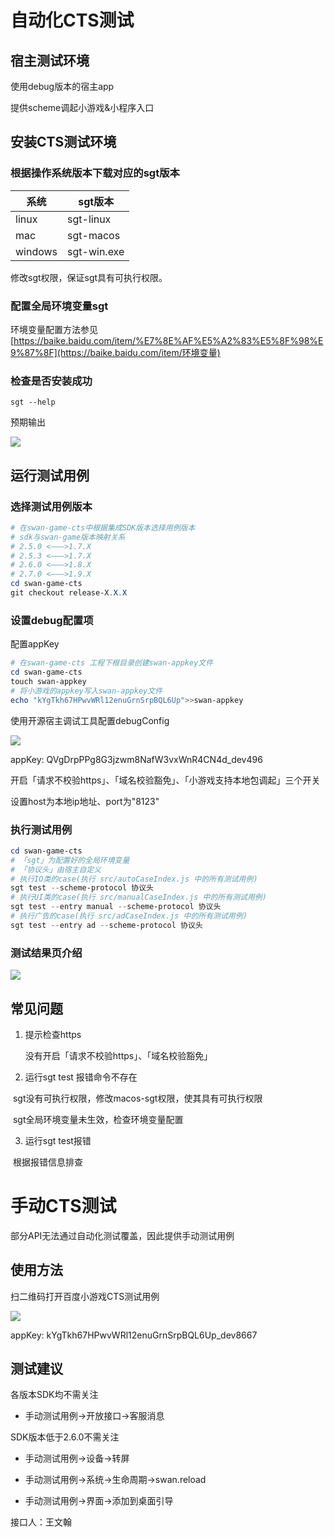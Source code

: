 # 自动化CTS测试

## 宿主测试环境

使用debug版本的宿主app

提供scheme调起小游戏&小程序入口

## 安装CTS测试环境

### 根据操作系统版本下载对应的sgt版本

| 系统    | sgt版本     |
| ------- | ----------- |
| linux   | sgt-linux   |
| mac     | sgt-macos   |
| windows | sgt-win.exe |

修改sgt权限，保证sgt具有可执行权限。

### 配置全局环境变量sgt

环境变量配置方法参见 [https://baike.baidu.com/item/%E7%8E%AF%E5%A2%83%E5%8F%98%E9%87%8F](https://baike.baidu.com/item/环境变量)

### 检查是否安装成功

```shell
sgt --help
```

预期输出

![](http://ww4.sinaimg.cn/large/006tNc79ly1g4kffapyyyj31400miad7.jpg)

## 运行测试用例

### 选择测试用例版本

```powershell
# 在swan-game-cts中根据集成SDK版本选择用例版本
# sdk与swan-game版本映射关系
# 2.5.0 <———>1.7.X
# 2.5.3 <———>1.7.X
# 2.6.0 <———>1.8.X
# 2.7.0 <———>1.9.X
cd swan-game-cts
git checkout release-X.X.X
```

### 设置debug配置项

配置appKey

```powershell
# 在swan-game-cts 工程下根目录创建swan-appkey文件
cd swan-game-cts
touch swan-appkey
# 将小游戏的appkey写入swan-appkey文件
echo "kYgTkh67HPwvWRl12enuGrnSrpBQL6Up">>swan-appkey
```

使用开源宿主调试工具配置debugConfig

![](http://ww3.sinaimg.cn/large/006tNc79ly1g5lbpq8jehj3046046t8i.jpg)

appKey: QVgDrpPPg8G3jzwm8NafW3vxWnR4CN4d_dev496

开启「请求不校验https」、「域名校验豁免」、「小游戏支持本地包调起」三个开关

设置host为本地ip地址、port为"8123"

### 执行测试用例

```powershell
cd swan-game-cts
# 「sgt」为配置好的全局环境变量
# 「协议头」由宿主自定义
# 执行IO类的case(执行 src/autoCaseIndex.js 中的所有测试用例)
sgt test --scheme-protocol 协议头
# 执行UI类的case(执行 src/manualCaseIndex.js 中的所有测试用例)
sgt test --entry manual --scheme-protocol 协议头
# 执行广告的case(执行 src/adCaseIndex.js 中的所有测试用例)
sgt test --entry ad --scheme-protocol 协议头
```



### 测试结果页介绍

![](http://ww3.sinaimg.cn/large/006tNc79ly1g4kfmfybexj30n80jntht.jpg)

## 常见问题

1. 提示检查https

   没有开启「请求不校验https」、「域名校验豁免」

2. 运行sgt test 报错命令不存在

​       sgt没有可执行权限，修改macos-sgt权限，使其具有可执行权限

​       sgt全局环境变量未生效，检查环境变量配置

3. 运行sgt test报错

​       根据报错信息排查

# 手动CTS测试

部分API无法通过自动化测试覆盖，因此提供手动测试用例

## 使用方法

扫二维码打开百度小游戏CTS测试用例

![](http://ww3.sinaimg.cn/large/006tNc79ly1g5lbnvp3l6j30bq0bqwg6.jpg)

appKey: kYgTkh67HPwvWRl12enuGrnSrpBQL6Up_dev8667

## 测试建议

各版本SDK均不需关注

* 手动测试用例->开放接口->客服消息

SDK版本低于2.6.0不需关注

* 手动测试用例->设备->转屏

* 手动测试用例->系统->生命周期->swan.reload

* 手动测试用例->界面->添加到桌面引导



接口人：王文翰
